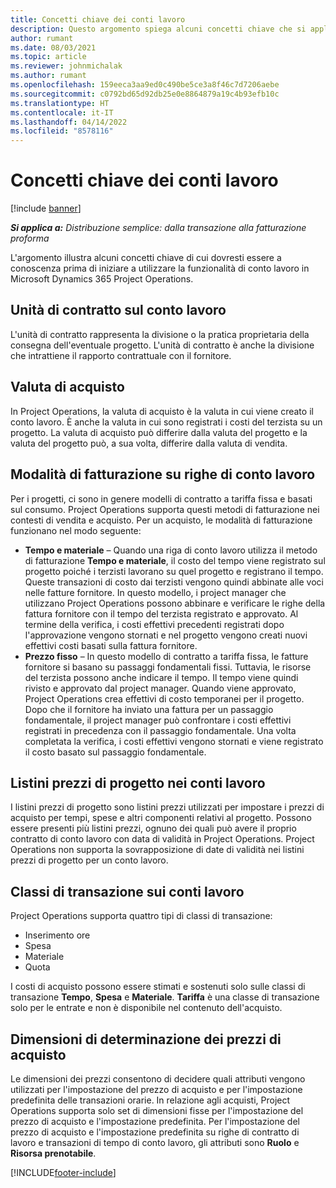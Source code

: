 ```yaml
---
title: Concetti chiave dei conti lavoro
description: Questo argomento spiega alcuni concetti chiave che si applicano ai conti lavoro in Microsoft Dynamics 365 Project Operations.
author: rumant
ms.date: 08/03/2021
ms.topic: article
ms.reviewer: johnmichalak
ms.author: rumant
ms.openlocfilehash: 159eeca3aa9ed0c490be5ce3a8f46c7d7206aebe
ms.sourcegitcommit: c0792bd65d92db25e0e8864879a19c4b93efb10c
ms.translationtype: HT
ms.contentlocale: it-IT
ms.lasthandoff: 04/14/2022
ms.locfileid: "8578116"
---
```

# <a name="key-concepts-in-subcontracting"></a>Concetti chiave dei conti lavoro

[!include [banner](../../includes/dataverse-preview.md)]

_**Si applica a:** Distribuzione semplice: dalla transazione alla fatturazione proforma_

L'argomento illustra alcuni concetti chiave di cui dovresti essere a conoscenza prima di iniziare a utilizzare la funzionalità di conto lavoro in Microsoft Dynamics 365 Project Operations.

## <a name="contracting-unit-on-the-subcontract"></a>Unità di contratto sul conto lavoro

L'unità di contratto rappresenta la divisione o la pratica proprietaria della consegna dell'eventuale progetto. L'unità di contratto è anche la divisione che intrattiene il rapporto contrattuale con il fornitore.

## <a name="purchase-currency"></a>Valuta di acquisto

In Project Operations, la valuta di acquisto è la valuta in cui viene creato il conto lavoro. È anche la valuta in cui sono registrati i costi del terzista su un progetto. La valuta di acquisto può differire dalla valuta del progetto e la valuta del progetto può, a sua volta, differire dalla valuta di vendita.

## <a name="billing-methods-on-subcontract-lines"></a>Modalità di fatturazione su righe di conto lavoro

Per i progetti, ci sono in genere modelli di contratto a tariffa fissa e basati sul consumo. Project Operations supporta questi metodi di fatturazione nei contesti di vendita e acquisto. Per un acquisto, le modalità di fatturazione funzionano nel modo seguente:

- **Tempo e materiale** – Quando una riga di conto lavoro utilizza il metodo di fatturazione **Tempo e materiale**, il costo del tempo viene registrato sul progetto poiché i terzisti lavorano su quel progetto e registrano il tempo. Queste transazioni di costo dai terzisti vengono quindi abbinate alle voci nelle fatture fornitore. In questo modello, i project manager che utilizzano Project Operations possono abbinare e verificare le righe della fattura fornitore con il tempo del terzista registrato e approvato. Al termine della verifica, i costi effettivi precedenti registrati dopo l'approvazione vengono stornati e nel progetto vengono creati nuovi effettivi costi basati sulla fattura fornitore.
- **Prezzo fisso** – In questo modello di contratto a tariffa fissa, le fatture fornitore si basano su passaggi fondamentali fissi. Tuttavia, le risorse del terzista possono anche indicare il tempo. Il tempo viene quindi rivisto e approvato dal project manager. Quando viene approvato, Project Operations crea effettivi di costo temporanei per il progetto. Dopo che il fornitore ha inviato una fattura per un passaggio fondamentale, il project manager può confrontare i costi effettivi registrati in precedenza con il passaggio fondamentale. Una volta completata la verifica, i costi effettivi vengono stornati e viene registrato il costo basato sul passaggio fondamentale.

## <a name="project-price-lists-on-subcontracts"></a>Listini prezzi di progetto nei conti lavoro

I listini prezzi di progetto sono listini prezzi utilizzati per impostare i prezzi di acquisto per tempi, spese e altri componenti relativi al progetto. Possono essere presenti più listini prezzi, ognuno dei quali può avere il proprio contratto di conto lavoro con data di validità in Project Operations. Project Operations non supporta la sovrapposizione di date di validità nei listini prezzi di progetto per un conto lavoro.

## <a name="transaction-classes-on-subcontracts"></a>Classi di transazione sui conti lavoro

Project Operations supporta quattro tipi di classi di transazione:

- Inserimento ore
- Spesa
- Materiale
- Quota

I costi di acquisto possono essere stimati e sostenuti solo sulle classi di transazione **Tempo**, **Spesa** e **Materiale**. **Tariffa** è una classe di transazione solo per le entrate e non è disponibile nel contenuto dell'acquisto.

## <a name="purchase-pricing-dimensions"></a>Dimensioni di determinazione dei prezzi di acquisto

Le dimensioni dei prezzi consentono di decidere quali attributi vengono utilizzati per l'impostazione del prezzo di acquisto e per l'impostazione predefinita delle transazioni orarie. In relazione agli acquisti, Project Operations supporta solo set di dimensioni fisse per l'impostazione del prezzo di acquisto e l'impostazione predefinita. Per l'impostazione del prezzo di acquisto e l'impostazione predefinita su righe di contratto di lavoro e transazioni di tempo di conto lavoro, gli attributi sono **Ruolo** e **Risorsa prenotabile**.

[!INCLUDE[footer-include](../../includes/footer-banner.md)]
